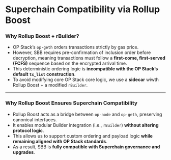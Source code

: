 # Superchain Compatibility via Rollup Boost

### Why Rollup Boost + rBuilder?

* OP Stack’s `op-geth` orders transactions strictly by gas price.
* However, SBB requires pre-confirmation of inclusion order before decryption, meaning transactions must follow a **first-come, first-served (FCFS)** sequence based on the encrypted arrival time.
* This deterministic ordering logic is **incompatible with the OP Stack’s default `tx_list` construction**.
* To avoid modifying core OP Stack core logic, we use a **sidecar** wiwth Rollup Boost + a modified `rBuilder`.

***

### Why Rollup Boost Ensures Superchain Compatibility

* Rollup Boost acts as a bridge between `op-node` and `op-geth`, preserving canonical interfaces.
* It enables modular Builder integration (i.e., `rBuilder`) **without altering protocol logic**.
* This allows us to support custom ordering and payload logic **while remaining aligned with OP Stack standards**.
* As a result, SBB is **fully compatible with Superchain governance and upgrades**.

